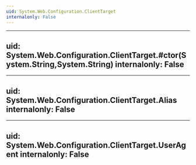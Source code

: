 ```yaml
---
uid: System.Web.Configuration.ClientTarget
internalonly: False
---
```


---
uid: System.Web.Configuration.ClientTarget.#ctor(System.String,System.String)
internalonly: False
---

---
uid: System.Web.Configuration.ClientTarget.Alias
internalonly: False
---

---
uid: System.Web.Configuration.ClientTarget.UserAgent
internalonly: False
---
